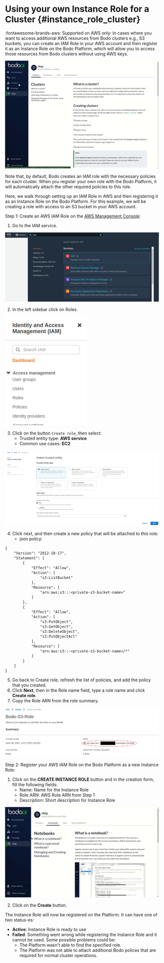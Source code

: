 # Using your own Instance Role for a Cluster {#instance_role_cluster}
:fontawesome-brands-aws: Supported on AWS only·
In cases where you want to access additional AWS resources from Bodo clusters e.g., S3 buckets,
you can create an IAM Role in your AWS account and then register it as an Instance Role on the Bodo Platform, which will allow you to access those resources from Bodo clusters without using AWS keys.

![View-Instance-Roles](../../platform2-gifs/instance-role-list.gif#center)

Note that, by default, Bodo creates an IAM role with the necessary policies for each cluster. When you register your own role with the Bodo Platform, it will automatically attach the other required policies to this role.

Here, we walk through setting up an IAM Role in AWS and then registering it as an Instance Role on the Bodo Platform. For this example, we will be creating a role with access to an S3 bucket in your AWS account:

Step 1: Create an AWS IAM Role on the [AWS Management Console](https://aws.amazon.com/console/):
1. Go to the IAM service.

![AWS-IAM](../../platform2-screenshots/aws_iam.png#center)

2. In the left sidebar click on Roles.

![AWS-IAM-ROLE](../../platform2-screenshots/aws_iam_role.png#center)

3. Click on the button `Create role`, then select:
   * Trusted entity type: **AWS service**
   * Common use cases: **EC2**

![AWS-IAM-Role-Form](../../platform2-screenshots/aws_iam_role_form.png#center)

4. Click next, and then create a new policy that will be attached to this role:
   * json policy:
```
{
    "Version": "2012-10-17",
    "Statement": [
        {
            "Effect": "Allow",
            "Action": [
                "s3:ListBucket"
            ],
            "Resource": [
                "arn:aws:s3:::<private-s3-bucket-name>"
            ]
        },
        {
            "Effect": "Allow",
            "Action": [
                "s3:PutObject",
                "s3:GetObject",
                "s3:DeleteObject",
                "s3:PutObjectAcl"
            ],
            "Resource": [
                "arn:aws:s3:::<private-s3-bucket-name>/*"
            ]
        }
    ]
}
```

5. Go back to Create role, refresh the list of policies, and add the policy that you created.
6. Click **Next**, then in the Role name field, type a role name and click **Create role**.
7. Copy the Role ARN from the role summary.

![AWS-IAM-Role-ARN](../../platform2-screenshots/aws_iam_role_arn.png#center)


Step 2: Register your AWS IAM Role on the Bodo Platform as a new Instance Role:

1. Click on the **CREATE INSTANCE ROLE** button and in the creation form, fill the following fields:
   * Name: Name for the Instance Role 
   * Role ARN: AWS Role ARN from Step 1
   * Description: Short description for Instance Role

![Create-Instance-Role](../../platform2-gifs/instance-role-form.gif#center)


2. Click on the **Create** button.


The Instance Role will now be registered on the Platform. It can have one of two status-es:
* **Active**: Instance Role is ready to use
* **Failed**: Something went wrong while registering the Instance Role and it cannot be used. Some possible problems could be:
   * The Platform wasn't able to find the specified role.
   * The Platform was not able to attach additional Bodo polices that are required for normal cluster operations.
